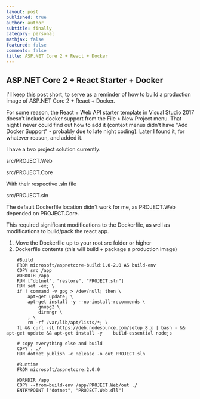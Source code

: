 ```yaml
---
layout: post
published: true
author: author
subtitle: finally
category: personal
mathjax: false
featured: false
comments: false
title: ASP.NET Core 2 + React + Docker
---
```

## ASP.NET Core 2 + React Starter + Docker

I'll keep this post short, to serve as a reminder of how to build a production image of ASP.NET Core 2 + React + Docker.

For some reason, the React + Web API starter template in Visual Studio 2017 doesn't include docker support from the File > New Project menu. That night I never could find out how to add it (context menus didn't have "Add Docker Support" - probably due to late night coding). Later I found it, for whatever reason, and added it.

I have a two project solution currently:

src/PROJECT.Web

src/PROJECT.Core

With their respective .sln file

src/PROJECT.sln

The default Dockerfile location didn't work for me, as PROJECT.Web depended on PROJECT.Core.

This required significant modifications to the Dockerfile, as well as modifications to build/pack the react app.

1. Move the Dockerfile up to your root src folder or higher
2. Dockerfile contents (this will build + package a production image)

```docker
	#Build
	FROM microsoft/aspnetcore-build:1.0-2.0 AS build-env
	COPY src /app
	WORKDIR /app
	RUN ["dotnet", "restore", "PROJECT.sln"]
	RUN set -ex; \
	if ! command -v gpg > /dev/null; then \
		apt-get update; \
		apt-get install -y --no-install-recommends \
			gnupg2 \
			dirmngr \
		; \
		rm -rf /var/lib/apt/lists/*; \
	fi && curl -sL https://deb.nodesource.com/setup_8.x | bash - && apt-get update && apt-get install -y 	build-essential nodejs

	# copy everything else and build
	COPY . ./
	RUN dotnet publish -c Release -o out PROJECT.sln

	#Runtime 
	FROM microsoft/aspnetcore:2.0.0

	WORKDIR /app
	COPY --from=build-env /app/PROJECT.Web/out ./
	ENTRYPOINT ["dotnet", "PROJECT.Web.dll"]
```

